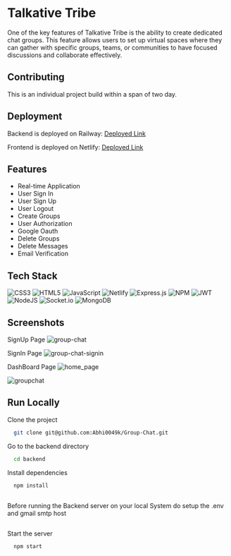 
# Talkative Tribe

One of the key features of Talkative Tribe is the ability to create dedicated chat groups. This feature allows users to set up virtual spaces where they can gather with specific groups, teams, or communities to have focused discussions and collaborate effectively.

## Contributing

This is an individual project build within a span of two day.

## Deployment

Backend is deployed on Railway:  [Deployed Link](group-chat-production.up.railway.app)

Frontend is deployed on Netlify: [Deployed Link](https://cute-croissant-2a6b2d.netlify.app/)
## Features

- Real-time Application
- User Sign In
- User Sign Up
- User Logout
- Create Groups
- User Authorization
- Google Oauth
- Delete Groups
- Delete Messages
- Email Verification


## Tech Stack
![CSS3](https://img.shields.io/badge/css3-%231572B6.svg?style=for-the-badge&logo=css3&logoColor=white) ![HTML5](https://img.shields.io/badge/html5-%23E34F26.svg?style=for-the-badge&logo=html5&logoColor=white) ![JavaScript](https://img.shields.io/badge/javascript-%23323330.svg?style=for-the-badge&logo=javascript&logoColor=%23F7DF1E) ![Netlify](https://img.shields.io/badge/netlify-%23000000.svg?style=for-the-badge&logo=netlify&logoColor=#00C7B7)  ![Express.js](https://img.shields.io/badge/express.js-%23404d59.svg?style=for-the-badge&logo=express&logoColor=%2361DAFB) ![NPM](https://img.shields.io/badge/NPM-%23000000.svg?style=for-the-badge&logo=npm&logoColor=white) ![JWT](https://img.shields.io/badge/JWT-black?style=for-the-badge&logo=JSON%20web%20tokens) ![NodeJS](https://img.shields.io/badge/node.js-6DA55F?style=for-the-badge&logo=node.js&logoColor=white) ![Socket.io](https://img.shields.io/badge/Socket.io-black?style=for-the-badge&logo=socket.io&badgeColor=010101) ![MongoDB](https://img.shields.io/badge/MongoDB-%234ea94b.svg?style=for-the-badge&logo=mongodb&logoColor=white) 


## Screenshots


SignUp Page
![group-chat](https://github.com/Abhi0049k/Group-Chat/assets/112062354/8e943232-7ae1-433b-bb72-d1ee0e5d1eb3)

SignIn Page
![group-chat-signin](https://github.com/Abhi0049k/Group-Chat/assets/112062354/babe9923-2ec7-404b-9892-03517c94d844)

DashBoard Page
![home_page](https://github.com/Abhi0049k/Group-Chat/assets/112062354/5da737c7-77a7-4826-9ab5-a9fb7bafa547)

![groupchat](https://github.com/Abhi0049k/Group-Chat/assets/112062354/37c88c13-a62c-4c0c-9891-ffcd264c02cf)

## Run Locally

Clone the project

```bash
  git clone git@github.com:Abhi0049k/Group-Chat.git
```

Go to the backend directory

```bash
  cd backend
```

Install dependencies

```bash
  npm install
```
##
Before running the Backend server on your local System do setup the .env and gmail smtp host
##

Start the server

```bash
  npm start
```

